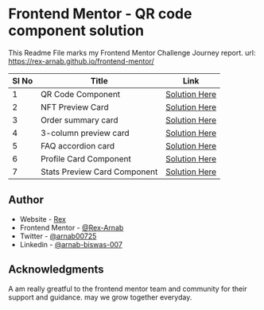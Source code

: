 # Frontend Mentor - QR code component solution

This Readme File marks my Frontend Mentor Challenge Journey report.
url: https://rex-arnab.github.io/frontend-mentor/


| Sl No | Title                        | Link                                                                                                      |
| ----- | ---------------------------- | --------------------------------------------------------------------------------------------------------- |
| 1     | QR Code Component            | [Solution Here](https://rex-arnab.github.io/frontend-mentor/qr-code-component/index.html)                 |
| 2     | NFT Preview Card             | [Solution Here](https://rex-arnab.github.io/frontend-mentor/nft-preview-card-component/index.html)        |
| 3     | Order summary card           | [Solution Here](https://rex-arnab.github.io/frontend-mentor/order-summary-component/index.html)           |
| 4     | 3-column preview card        | [Solution Here](https://rex-arnab.github.io/frontend-mentor/3-column-preview-card-component/index.html)   |
| 5     | FAQ accordion card           | [Solution Here](https://rex-arnab.github.io/frontend-mentor/faq-accordion-card-main/index.html)           |
| 6     | Profile Card Component       | [Solution Here](https://rex-arnab.github.io/frontend-mentor/profile-card-component-main/index.html)       |
| 7     | Stats Preview Card Component | [Solution Here](https://rex-arnab.github.io/frontend-mentor/stats-preview-card-component-main/index.html) |

## Author

- Website - [Rex](http://1biteblog.com/)
- Frontend Mentor - [@Rex-Arnab](https://www.frontendmentor.io/profile/Rex-Arnab)
- Twitter - [@arnab00725](https://twitter.com/arnab00725)
- Linkedin - [@arnab-biswas-007](https://www.linkedin.com/in/arnab-biswas-007/)


## Acknowledgments

A am really greatful to the frontend mentor team and community for their support and guidance.
may we grow together everyday.
